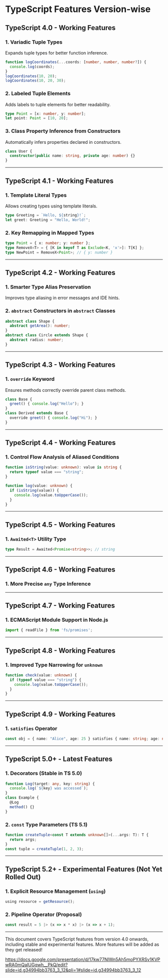 # TypeScript Features Version-wise

## TypeScript 4.0 - Working Features

### 1. Variadic Tuple Types
Expands tuple types for better function inference.
```ts
function logCoordinates(...coords: [number, number, number?]) {
  console.log(coords);
}
logCoordinates(10, 20);
logCoordinates(10, 20, 30);
```

### 2. Labeled Tuple Elements
Adds labels to tuple elements for better readability.
```ts
type Point = [x: number, y: number];
let point: Point = [10, 20];
```

### 3. Class Property Inference from Constructors
Automatically infers properties declared in constructors.
```ts
class User {
  constructor(public name: string, private age: number) {}
}
```

---

## TypeScript 4.1 - Working Features

### 1. Template Literal Types
Allows creating types using template literals.
```ts
type Greeting = `Hello, ${string}!`;
let greet: Greeting = "Hello, World!";
```

### 2. Key Remapping in Mapped Types
```ts
type Point = { x: number; y: number };
type RemoveX<T> = { [K in keyof T as Exclude<K, 'x'>]: T[K] };
type NewPoint = RemoveX<Point>; // { y: number }
```

---

## TypeScript 4.2 - Working Features

### 1. Smarter Type Alias Preservation
Improves type aliasing in error messages and IDE hints.

### 2. `abstract` Constructors in `abstract` Classes
```ts
abstract class Shape {
  abstract getArea(): number;
}
abstract class Circle extends Shape {
  abstract radius: number;
}
```

---

## TypeScript 4.3 - Working Features

### 1. `override` Keyword
Ensures methods correctly override parent class methods.
```ts
class Base {
  greet() { console.log("Hello"); }
}
class Derived extends Base {
  override greet() { console.log("Hi"); }
}
```

---

## TypeScript 4.4 - Working Features

### 1. Control Flow Analysis of Aliased Conditions
```ts
function isString(value: unknown): value is string {
  return typeof value === "string";
}

function log(value: unknown) {
  if (isString(value)) {
    console.log(value.toUpperCase());
  }
}
```

---

## TypeScript 4.5 - Working Features

### 1. `Awaited<T>` Utility Type
```ts
type Result = Awaited<Promise<string>>; // string
```

---

## TypeScript 4.6 - Working Features

### 1. More Precise `any` Type Inference

---

## TypeScript 4.7 - Working Features

### 1. ECMAScript Module Support in Node.js
```ts
import { readFile } from 'fs/promises';
```

---

## TypeScript 4.8 - Working Features

### 1. Improved Type Narrowing for `unknown`
```ts
function check(value: unknown) {
  if (typeof value === "string") {
    console.log(value.toUpperCase());
  }
}
```

---

## TypeScript 4.9 - Working Features

### 1. `satisfies` Operator
```ts
const obj = { name: "Alice", age: 25 } satisfies { name: string; age: number };
```

---

## TypeScript 5.0+ - Latest Features

### 1. Decorators (Stable in TS 5.0)
```ts
function Log(target: any, key: string) {
  console.log(`${key} was accessed`);
}
class Example {
  @Log
  method() {}
}
```

### 2. `const` Type Parameters (TS 5.1)
```ts
function createTuple<const T extends unknown[]>(...args: T): T {
  return args;
}
const tuple = createTuple(1, 2, 3);
```

---

## TypeScript 5.2+ - Experimental Features (Not Yet Rolled Out)

### 1. Explicit Resource Management (`using`)
```ts
using resource = getResource();
```

### 2. Pipeline Operator (Proposal)
```ts
const result = 5 |> (x => x * x) |> (x => x + 1);
```

---

This document covers TypeScript features from version 4.0 onwards, including stable and experimental features. More features will be added as they get released!


https://docs.google.com/presentation/d/17kw77NlWn5Ah5moPYXRSv1KVPwRA0mQaIUGqwh__PkQ/edit?slide=id.g34994bb3763_3_12&pli=1#slide=id.g34994bb3763_3_12

